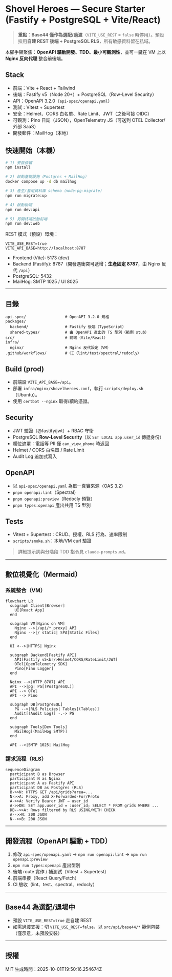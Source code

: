 # Shovel Heroes — Secure Starter (Fastify + PostgreSQL + Vite/React)

> **重點**：**Base44 僅作為選配/過渡**（`VITE_USE_REST` = `false` 時停用）。預設採用**自建 REST 後端 + PostgreSQL RLS**，所有敏感資料留在私域。

本腳手架聚焦：**OpenAPI 驅動開發、TDD、最小可觀測性**，並可一鍵在 VM 上以 **Nginx 反向代理** 整合前後端。

## Stack
- 前端：Vite + React + Tailwind
- 後端：Fastify v5（Node 20+）+ PostgreSQL（Row-Level Security）
- API：OpenAPI 3.2.0（`api-spec/openapi.yaml`）
- 測試：Vitest + Supertest
- 安全：Helmet、CORS 白名單、Rate Limit、JWT（之後可接 OIDC）
- 可觀測：Pino 日誌（JSON），OpenTelemetry JS（可送到 OTEL Collector/外部 SaaS）
- 開發郵件：MailHog（本地）

## 快速開始（本機）
```bash
# 1) 安裝依賴
npm install

# 2) 啟動基礎設施（Postgres + MailHog）
docker compose up -d db mailhog

# 3) 產生/套用資料庫 schema（node-pg-migrate）
npm run migrate:up

# 4) 啟動後端
npm run dev:api

# 5) 另開終端啟動前端
npm run dev:web
```

REST 模式（預設）環境：
```
VITE_USE_REST=true
VITE_API_BASE=http://localhost:8787
```

- Frontend (Vite): 5173 (dev)
- Backend (Fastify): 8787（開發遇衝突可遞增；**生產固定 8787**，由 Nginx 反代 `/api`）
- PostgreSQL: 5432
- MailHog: SMTP 1025 / UI 8025

---

## 目錄
```
api-spec/                 # OpenAPI 3.2.0 規格
packages/
  backend/                # Fastify 後端（TypeScript）
  shared-types/           # 由 OpenAPI 產出的 TS 型別（範例 stub）
src/                      # 前端（Vite/React）
infra/
  nginx/                  # Nginx 反代設定（VM）
.github/workflows/        # CI（lint/test/spectral/redocly）
```

## Build (prod)
- 前端設 `VITE_API_BASE=/api`。
- 部署 `infra/nginx/shovelheroes.conf`，執行 `scripts/deploy.sh`（Ubuntu）。
- 使用 `certbot --nginx` 取得/續約憑證。

## Security
- JWT 驗證（@fastify/jwt）+ RBAC 守衛
- PostgreSQL **Row-Level Security**（以 `SET LOCAL app.user_id` 傳遞身份）
- 欄位遮罩：電話等 PII 僅 `can_view_phone` 時返回
- Helmet / CORS 白名單 / Rate Limit
- Audit Log 追加式寫入

## OpenAPI
- 以 `api-spec/openapi.yaml` 為單一真實來源（OAS 3.2）
- `pnpm openapi:lint`（Spectral）
- `pnpm openapi:preview`（Redocly 預覽）
- `pnpm types:openapi` 產出共用 TS 型別

## Tests
- Vitest + Supertest：CRUD、授權、RLS 行為、速率限制
- `scripts/smoke.sh`：本地/VM curl 驗證

> 詳細提示詞與分階段 TDD 指令見 `claude-prompts.md`。

---

## 數位視覺化（Mermaid）

### 系統整合（VM）
```mermaid
flowchart LR
  subgraph Client[Browser]
    UI[React App]
  end

  subgraph VM[Nginx on VM]
    Nginx -->|/api/* proxy| API
    Nginx -->|/ static| SPA[Static Files]
  end

  UI <-->|HTTPS| Nginx

  subgraph Backend[Fastify API]
    API[Fastify v5<br/>Helmet/CORS/RateLimit/JWT]
    OTel[OpenTelemetry SDK]
    Pino[Pino Logger]
  end

  Nginx -->|HTTP 8787| API
  API -->|pg| PG[(PostgreSQL)]
  API --> OTel
  API --> Pino

  subgraph DB[PostgreSQL]
    PG -->|RLS Policies| Tables[(Tables)]
    Audit[(Audit Log)] -.-> PG
  end

  subgraph Tools[Dev Tools]
    MailHog[(MailHog SMTP)]
  end

  API -->|SMTP 1025| MailHog
```

### 請求流程（RLS）
```mermaid
sequenceDiagram
  participant B as Browser
  participant N as Nginx
  participant A as Fastify API
  participant DB as Postgres (RLS)
  B->>N: HTTPS GET /api/grids?area=...
  N->>A: Proxy, add X-Forwarded-For/Proto
  A->>A: Verify Bearer JWT → user_id
  A->>DB: SET app.user_id = :user_id; SELECT * FROM grids WHERE ...
  DB-->>A: Rows filtered by RLS USING/WITH CHECK
  A-->>N: 200 JSON
  N-->>B: 200 JSON
```

---

## 開發流程（OpenAPI 驅動 + TDD）
1. 修改 `api-spec/openapi.yaml` → `npm run openapi:lint` → `npm run openapi:preview`
2. `npm run types:openapi` 產出型別
3. 後端 route 實作 / 補測試（Vitest + Supertest）
4. 前端串接（React Query/Fetch）
5. CI 驗收（lint、test、spectral、redocly）

---

## Base44 為**選配/退場中**
- 預設 `VITE_USE_REST=true` 走自建 REST
- 如需過渡支援：切 `VITE_USE_REST=false`，以 `src/api/base44/*` 範例包裝（僅示意，未預設安裝）

---

## 授權
MIT
生成時間：2025-10-01T19:50:16.254674Z
